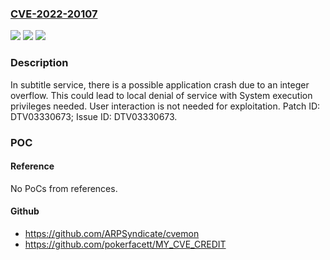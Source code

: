 ### [CVE-2022-20107](https://cve.mitre.org/cgi-bin/cvename.cgi?name=CVE-2022-20107)
![](https://img.shields.io/static/v1?label=Product&message=MT9011%2C%20MT9215%2C%20MT9216%2C%20MT9220%2C%20MT9221%2C%20MT9255%2C%20MT9256%2C%20MT9266%2C%20MT9269%2C%20MT9285%2C%20MT9286%2C%20MT9288%2C%20MT9600%2C%20MT9602%2C%20MT9610%2C%20MT9611%2C%20MT9612%2C%20MT9613%2C%20MT9615%2C%20MT9617%2C%20MT9629%2C%20MT9630%2C%20MT9631%2C%20MT9632%2C%20MT9636%2C%20MT9638%2C%20MT9639%2C%20MT9650%2C%20MT9652%2C%20MT9666%2C%20MT9669%2C%20MT9670%2C%20MT9675%2C%20MT9685%2C%20MT9686%2C%20MT9688&color=blue)
![](https://img.shields.io/static/v1?label=Version&message=Android%209.0%2C%2010.0%2C%2011.0%20or%20Linux%20Kernel%204.9%2C%204.19%20&color=brightgreen)
![](https://img.shields.io/static/v1?label=Vulnerability&message=Denial%20of%20Service&color=brightgreen)

### Description

In subtitle service, there is a possible application crash due to an integer overflow. This could lead to local denial of service with System execution privileges needed. User interaction is not needed for exploitation. Patch ID: DTV03330673; Issue ID: DTV03330673.

### POC

#### Reference
No PoCs from references.

#### Github
- https://github.com/ARPSyndicate/cvemon
- https://github.com/pokerfacett/MY_CVE_CREDIT

